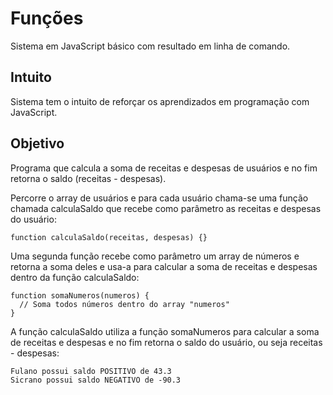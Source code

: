 # Funções
Sistema em JavaScript básico com resultado em linha de comando.

## Intuito
Sistema tem o intuito de reforçar os aprendizados em programação com JavaScript.

## Objetivo
Programa que calcula a soma de receitas e despesas de usuários e no fim retorna o saldo (receitas - despesas).

Percorre o array de usuários e para cada usuário chama-se uma função chamada calculaSaldo que recebe como parâmetro as receitas e despesas do usuário:
```
function calculaSaldo(receitas, despesas) {}
```

Uma segunda função recebe como parâmetro um array de números e retorna a soma deles e usa-a para calcular a soma de receitas e despesas dentro da função calculaSaldo:
```
function somaNumeros(numeros) {
  // Soma todos números dentro do array "numeros"
}
```

A função calculaSaldo utiliza a função somaNumeros para calcular a soma de receitas e despesas e no fim retorna o saldo do usuário, ou seja receitas - despesas:
```
Fulano possui saldo POSITIVO de 43.3
Sicrano possui saldo NEGATIVO de -90.3
```